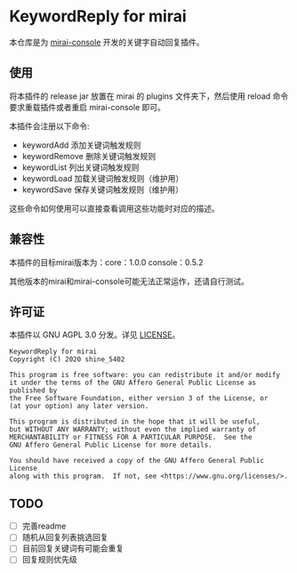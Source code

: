 # KeywordReply for mirai

本仓库是为 [mirai-console](https://github.com/mamoe/mirai-console) 开发的关键字自动回复插件。

## 使用
将本插件的 release jar 放置在 mirai 的 plugins 文件夹下，然后使用 reload 命令要求重载插件或者重启 mirai-console 即可。

本插件会注册以下命令:

- keywordAdd 添加关键词触发规则
- keywordRemove 删除关键词触发规则
- keywordList 列出关键词触发规则
- keywordLoad 加载关键词触发规则（维护用）
- keywordSave 保存关键词触发规则（维护用）

这些命令如何使用可以直接查看调用这些功能时对应的描述。

## 兼容性
本插件的目标mirai版本为：core：1.0.0 console：0.5.2

其他版本的mirai和mirai-console可能无法正常运作，还请自行测试。

## 许可证
本插件以 GNU AGPL 3.0 分发。详见 [LICENSE](LICENSE)。

    KeywordReply for mirai
    Copyright (C) 2020 shine_5402

    This program is free software: you can redistribute it and/or modify
    it under the terms of the GNU Affero General Public License as published by
    the Free Software Foundation, either version 3 of the License, or
    (at your option) any later version.

    This program is distributed in the hope that it will be useful,
    but WITHOUT ANY WARRANTY; without even the implied warranty of
    MERCHANTABILITY or FITNESS FOR A PARTICULAR PURPOSE.  See the
    GNU Affero General Public License for more details.

    You should have received a copy of the GNU Affero General Public License
    along with this program.  If not, see <https://www.gnu.org/licenses/>.


## TODO

- [ ] 完善readme
- [ ] 随机从回复列表挑选回复
- [ ] 目前回复关键词有可能会重复
- [ ] 回复规则优先级